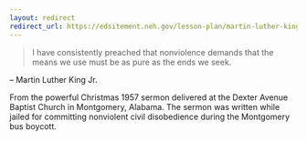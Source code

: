 ```yaml
---
layout: redirect
redirect_url: https://edsitement.neh.gov/lesson-plan/martin-luther-king-jr-and-nonviolent-resistance
---
```


> I have consistently preached that nonviolence demands that the means we use must be as pure as the ends we seek.

– Martin Luther King Jr.

From the powerful Christmas 1957 sermon delivered at the Dexter Avenue Baptist Church in Montgomery, Alabama. The sermon was written while jailed for committing nonviolent civil disobedience during the Montgomery bus boycott.
